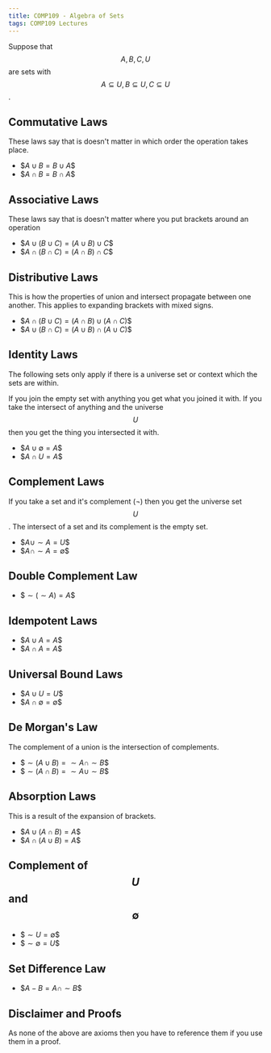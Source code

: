 ```yaml
---
title: COMP109 - Algebra of Sets
tags: COMP109 Lectures
---
```

Suppose that $$A,B,C,U$$ are sets with $$A \subseteq U, B \subseteq U, C \subseteq U$$.

## Commutative Laws
These laws say that is doesn't matter in which order the operation takes place.

* \$$A\cup B = B \cup A$$
* \$$A\cap B = B \cap A$$

## Associative Laws
These laws say that is doesn't matter where you put brackets around an operation

* \$$A\cup(B\cup C)=(A\cup B) \cup C$$
* \$$A \cap(B \cap C) = ( A \cap B) \cap C$$

## Distributive Laws
This is how the properties of union and intersect propagate between one another. This applies to expanding brackets with mixed signs.

* \$$A\cap(B\cup C)=(A\cap B)\cup(A\cap C)$$
* \$$A\cup(B\cap C)=(A\cup B)\cap(A\cup C)$$

## Identity Laws
The following sets only apply if there is a universe set or context which the sets are within.

If you join the empty set with anything you get what you joined it with. If you take the intersect of anything and the universe $$U$$ then you get the thing you intersected it with.

* \$$A\cup \emptyset = A$$
* \$$A\cap U = A$$

## Complement Laws
If you take a set and it's complement (¬) then you get the universe set $$U$$. The intersect of a set and its complement is the empty set.

* \$$A\cup\sim A = U$$
* \$$A\cap\sim A=\emptyset$$

## Double Complement Law
* \$$\sim(\sim A ) = A$$

## Idempotent Laws
* \$$A \cup A = A$$
* \$$A \cap A = A$$

## Universal Bound Laws
* \$$A\cup U = U$$
* \$$A\cap \emptyset = \emptyset$$

## De Morgan's Law
The complement of a union is the intersection of complements.

* \$$\sim(A\cup B) = \sim A\cap\sim B$$
* \$$\sim(A\cap B) = \sim A\cup\sim B$$

## Absorption Laws
This is a result of the expansion of brackets.

* \$$A\cup(A\cap B) = A$$
* \$$A\cap(A\cup B) = A$$

## Complement of $$U$$ and $$\emptyset$$

* \$$\sim U = \emptyset$$
* \$$\sim \emptyset = U$$

## Set Difference Law

* \$$A-B=A\cap\sim B$$

## Disclaimer and Proofs
As none of the above are axioms then you have to reference them if you use them in a proof.